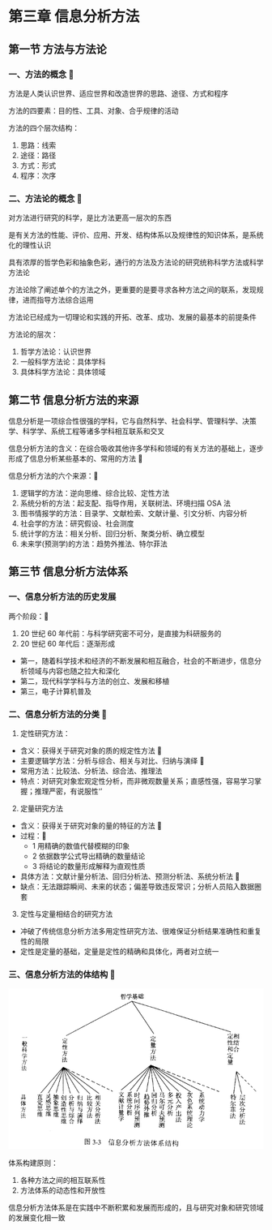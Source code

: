 # 第三章 信息分析方法

## 第一节 方法与方法论

### 一、方法的概念 🎯

方法是人类认识世界、适应世界和改造世界的思路、途径、方式和程序

方法的四要素：目的性、工具、对象、合乎规律的活动

方法的四个层次结构：

1. 思路：线索
2. 途径：路径
3. 方式：形式
4. 程序：次序

### 二、方法论的概念 🎯

对方法进行研究的科学，是比方法更高一层次的东西

是有关方法的性能、评价、应用、开发、结构体系以及规律性的知识体系，是系统化的理性认识

具有浓厚的哲学色彩和抽象色彩，通行的方法及方法论的研究统称科学方法或科学方法论

方法论除了阐述单个的方法之外，更重要的是要寻求各种方法之间的联系，发现规律，进而指导方法综合运用

方法论已经成为一切理论和实践的开拓、改革、成功、发展的最基本的前提条件

方法论的层次：

1. 哲学方法论：认识世界
2. 一般科学方法论：具体学科
3. 具体科学方法论：具体领域

## 第二节 信息分析方法的来源

信息分析是一项综合性很强的学科，它与自然科学、社会科学、管理科学、决策学、科学学、系统工程等诸多学科相互联系和交叉

信息分析方法的含义：在综合吸收其他许多学科和领域的有关方法的基础上，逐步形成了信息分析某些基本的、常用的方法 🎯

信息分析方法的六个来源：🎯

1. 逻辑学的方法：逆向思维、综合比较、定性方法
2. 系统分析的方法：起支配、指导作用，关联树法、环境扫描 OSA 法
3. 图书情报学的方法：目录学、文献检索、文献计量、引文分析、内容分析
4. 社会学的方法：研究假设、社会测度
5. 统计学的方法：相关分析、回归分析、聚类分析、确立模型
6. 未来学(预测学)的方法：趋势外推法、特尔菲法

## 第三节 信息分析方法体系

### 一、信息分析方法的历史发展

两个阶段：🎯

1. 20 世纪 60 年代前：与科学研究密不可分，是直接为科研服务的
2. 20 世纪 60 年代后：逐渐形成
  - 第一，随着科学技术和经济的不断发展和相互融合，社会的不断进步，信息分析领域与内容也随之拉大和深化
  - 第二，现代科学学科与方法的创立、发展和移植
  - 第三，电子计算机普及

### 二、信息分析方法的分类 🎯

1. 定性研究方法：
  - 含义：获得关于研究对象的质的规定性方法 🎯
  - 主要逻辑学方法：分析与综合、相关与对比、归纳与演绎 🎯
  - 常用方法：比较法、分析法、综合法、推理法
  - 特点：对研究对象宏观定性分析，而非微观数量关系；直感性强，容易学习掌握；推理严密，有说服性‘’

2. 定量研究方法
  - 含义：获得关于研究对象的量的特征的方法 🎯
  - 过程：🎯
    - 1 用精确的数值代替模糊的印象
    - 2 依据数学公式导出精确的数量结论
    - 3 将结论的数量形成解释为直观性质
  - 具体方法：文献计量分析法、回归分析法、预测分析法、系统分析法 🎯
  - 缺点：无法跟踪瞬间、未来的状态；偏差导致违反常识；分析人员陷入数据圈套

3. 定性与定量相结合的研究方法
  - 冲破了传统信息分析方法多用定性研究方法、很难保证分析结果准确性和重复性的局限
  - 定性是定量的基础，定量是定性的精确和具体化，两者对立统一

### 三、信息分析方法的体结构 🎯

<img src="../img/X2120102.02124.03.01.png" />

体系构建原则：

1. 各种方法之间的相互联系性
2. 方法体系的动态性和开放性

信息分析方法体系是在实践中不断积累和发展而形成的，且与研究对象和研究领域的发展变化相一致
